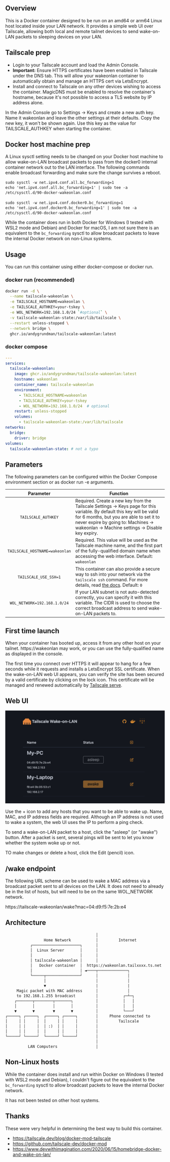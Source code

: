 ## Overview

This is a Docker container designed to be run on an amd64 or arm64 Linux host located inside your LAN network. It provides a simple web UI over Tailscale, allowing both local and remote tailnet devices to send wake-on-LAN packets to sleeping devices on your LAN.

## Tailscale prep

* Login to your Tailscale account and load the Admin Console.
* **Important:** Ensure HTTPS certificates have been enabled in Tailscale under the DNS tab. This will allow your wakeonlan container to automatically obtain and manage an HTTPS cert via LetsEncrypt.
* Install and connect to Tailscale on any other devices wishing to access the container. MagicDNS must be enabled to resolve the container's hostname, because it's not possible to access a TLS website by IP address alone.

In the Admin Console go to Settings -> Keys and create a new auth key. Name it wakeonlan and leave the other settings at their defaults. Copy the new key, it won't be shown again. Use this key as the value for TAILSCALE_AUTHKEY when starting the container.

## Docker host machine prep

A Linux sysctl setting needs to be changed on your Docker host machine to allow wake-on-LAN broadcast packets to pass from the docker0 internal container network out to the LAN interface. The following commands enable broadcast forwarding and make sure the change survives a reboot.

    sudo sysctl -w net.ipv4.conf.all.bc_forwarding=1
    echo 'net.ipv4.conf.all.bc_forwarding=1' | sudo tee -a /etc/sysctl.d/90-docker-wakeonlan.conf

    sudo sysctl -w net.ipv4.conf.docker0.bc_forwarding=1
    echo 'net.ipv4.conf.docker0.bc_forwarding=1' | sudo tee -a /etc/sysctl.d/90-docker-wakeonlan.conf

While the container does run in both Docker for Windows (I tested with WSL2 mode and Debian) and Docker for macOS, I am not sure there is an equivalent to the `bc_forwarding` sysctl to allow broadcast packets to leave the internal Docker network on non-Linux systems.

## Usage

You can run this container using either docker-compose or docker run.

### docker run (recommended)

```bash
docker run -d \
  --name tailscale-wakeonlan \
  -e TAILSCALE_HOSTNAME=wakeonlan \
  -e TAILSCALE_AUTHKEY=your-tskey \
  -e WOL_NETWORK=192.168.1.0/24 `#optional` \
  -v tailscale-wakeonlan-state:/var/lib/tailscale \
  --restart unless-stopped \
  --network bridge \
  ghcr.io/andygrundman/tailscale-wakeonlan:latest
```

### docker compose

```yaml
---
services:
  tailscale-wakeonlan:
    image: ghcr.io/andygrundman/tailscale-wakeonlan:latest
    hostname: wakeonlan
    container_name: tailscale-wakeonlan
    environment:
      - TAILSCALE_HOSTNAME=wakeonlan
      - TAILSCALE_AUTHKEY=your-tskey
      - WOL_NETWORK=192.168.1.0/24  # optional
    restart: unless-stopped
    volumes:
      - tailscale-wakeonlan-state:/var/lib/tailscale
networks:
  bridge:
    driver: bridge
volumes:
  tailscale-wakeonlan-state: # not a typo
```

## Parameters

The following parameters can be configured within the Docker Compose environment section or as docker run -e arguments.

| Parameter | Function |
| :----: | --- |
| `TAILSCALE_AUTHKEY` | Required. Create a new key from the Tailscale Settings -> Keys page for this variable. By default this key will be valid for 6 months, but you are able to set it to never expire by going to: Machines -> wakeonlan -> Machine settings -> Disable key expiry. |
| `TAILSCALE_HOSTNAME=wakeonlan` | Required. This value will be used as the Tailscale machine name, and the first part of the fully-qualified domain name when accessing the web interface. Default: `wakeonlan` |
| `TAILSCALE_USE_SSH=1` | This container can also provide a secure way to ssh into your network via the `tailscale ssh` command. For more details, read [the docs](https://tailscale.com/kb/1193/tailscale-ssh). Default: `0` |
| `WOL_NETWORK=192.168.1.0/24` | If your LAN subnet is not auto-detected correctly, you can specify it with this variable. The CIDR is used to choose the correct broadcast address to send wake-on-LAN packets to. |

## First time launch

When your container has booted up, access it from any other host on your tailnet. https://wakeonlan may work, or you can use the fully-qualified name as displayed in the console.

The first time you connect over HTTPS it will appear to hang for a few seconds while it requests and installs a LetsEncrypt SSL certificate. When the wake-on-LAN web UI appears, you can verify the site has been secured by a valid certificate by clicking on the lock icon. This certificate will be managed and renewed automatically by [Tailscale serve](https://tailscale.com/kb/1242/tailscale-serve).

## Web UI

![Web UI](wakeonlan-webui.png)

Use the + icon to add any hosts that you want to be able to wake up. Name, MAC, and IP address fields are required. Although an IP address is not used to wake a system, the web UI uses the IP to perform a ping check.

To send a wake-on-LAN packet to a host, click the "asleep" (or "awake") button. After a packet is sent, several pings will be sent to let you know whether the system woke up or not.

TO make changes or delete a host, click the Edit (pencil) icon.

## /wake endpoint

The following URL scheme can be used to wake a MAC address via a broadcast packet sent to all devices on the LAN. It does not need to already be in the list of hosts, but will need to be on the same WOL_NETWORK network.

https://tailscale-wakeonlan/wake?mac=04:d9:f5:7e:2b:e4

## Architecture
```
                                        │
                 Home Network           │         Internet
           ┌─────────────────────┐      │
           │  Linux Server       │      │
           │                     │      │
           │ tailscale-wakeonlan │      │
           │   Docker container  │  https://wakeonlan.tailxxxx.ts.net
           │                     │ ◄────┬─────────────┐
           └─────┬───────────────┘      │             │
                 │                      │             │
                 ▼                      |             |
     Magic packet with MAC address      │             │
     to 192.168.1.255 broadcast         │           ┌─┴─┐
    ┌───────┬────────┬───────┐          │           │   │
    │       │        │       │          │           │   │
    ▼       ▼        ▼       ▼          │           └───┘
┌─────┐ ┌─────┐  ┌─────┐ ┌─────┐        │     Phone connected to
│     │ │     │  │     │ │     │        │         Tailscale
│     │ │     │  │ :)  │ │     │        │
│     │ │     │  │     │ │     │        │
└─────┘ └─────┘  └─────┘ └─────┘        │
                                        │
          LAN Computers                 │
```

## Non-Linux hosts

While the container does install and run within Docker on Windows (I tested with WSL2 mode and Debian), I couldn't figure out the equivalent to the `bc_forwarding` sysctl to allow broadcast packets to leave the internal Docker network.

It has not been tested on other host systems.

## Thanks

These were very helpful in determining the best way to build this container.

* https://tailscale.dev/blog/docker-mod-tailscale
* https://github.com/tailscale-dev/docker-mod
* https://www.devwithimagination.com/2020/06/15/homebridge-docker-and-wake-on-lan/
